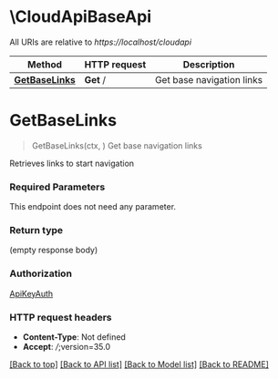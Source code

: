 # \CloudApiBaseApi

All URIs are relative to *https://localhost/cloudapi*

Method | HTTP request | Description
------------- | ------------- | -------------
[**GetBaseLinks**](CloudApiBaseApi.md#GetBaseLinks) | **Get** / | Get base navigation links


# **GetBaseLinks**
> GetBaseLinks(ctx, )
Get base navigation links

Retrieves links to start navigation

### Required Parameters
This endpoint does not need any parameter.

### Return type

 (empty response body)

### Authorization

[ApiKeyAuth](../README.md#ApiKeyAuth)

### HTTP request headers

 - **Content-Type**: Not defined
 - **Accept**: *_/_*;version=35.0

[[Back to top]](#) [[Back to API list]](../README.md#documentation-for-api-endpoints) [[Back to Model list]](../README.md#documentation-for-models) [[Back to README]](../README.md)

